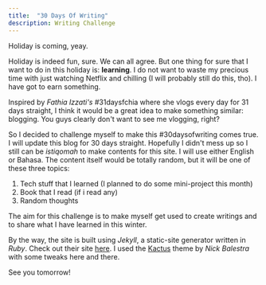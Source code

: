 ```yaml
---
title:  "30 Days Of Writing"
description: Writing Challenge
---
```


Holiday is coming, yeay.

Holiday is indeed fun, sure. We can all agree. But one thing for sure that I want to do in this holiday is: **learning**. I do not want to waste my precious time with just watching Netflix and chilling (I will probably still do this, tho). I have got to earn something.

Inspired by *Fathia Izzati's* #31daysfchia where she vlogs every day for 31 days straight, I think it would be a great idea to make something similar: blogging. You guys clearly don't want to see me vlogging, right? 

So I decided to challenge myself to make this #30daysofwriting comes true. I will update this blog for 30 days straight. Hopefully I didn't mess up so I still can be *istiqomah* to make contents for this site. I will use either English or Bahasa. The content itself would be totally random, but it will be one of these three topics: 


1. Tech stuff that I learned (I planned to do some mini-project this month)
2. Book that I read (if i read any)
3. Random thoughts 



The aim for this challenge is to make myself get used to create writings and to share what I have learned in this winter. 

By the way, the site is built using *Jekyll*, a static-site generator written in *Ruby*. Check out their site [here](https://jekyllrb.com). I used the [Kactus](https://github.com/nickbalestra/kactus) theme by *Nick Balestra* with some tweaks here and there.
 
See you tomorrow!